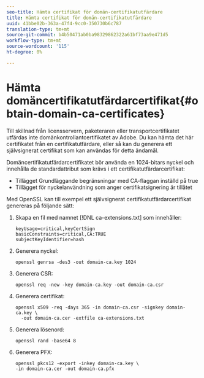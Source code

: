 ```yaml
---
seo-title: Hämta certifikat för domän-certifikatutfärdare
title: Hämta certifikat för domän-certifikatutfärdare
uuid: 41bbe02b-363a-47f4-9cc0-350730b6c787
translation-type: tm+mt
source-git-commit: b4b50471ab0ba98329862322a61bf73aa9e471d5
workflow-type: tm+mt
source-wordcount: '115'
ht-degree: 0%

---
```



# Hämta domäncertifikatutfärdarcertifikat{#obtain-domain-ca-certificates}

Till skillnad från licensservern, paketeraren eller transportcertifikatet utfärdas inte domänkontrollantcertifikatet av Adobe. Du kan hämta det här certifikatet från en certifikatutfärdare, eller så kan du generera ett självsignerat certifikat som kan användas för detta ändamål.

Domäncertifikatutfärdarcertifikatet bör använda en 1024-bitars nyckel och innehålla de standardattribut som krävs i ett certifikatutfärdarcertifikat:

* Tillägget Grundläggande begränsningar med CA-flaggan inställd på true
* Tillägget för nyckelanvändning som anger certifikatsignering är tillåtet

Med OpenSSL kan till exempel ett självsignerat certifikatutfärdarcertifikat genereras på följande sätt:

1. Skapa en fil med namnet [!DNL ca-extensions.txt] som innehåller:

   ```
   keyUsage=critical,keyCertSign  
   basicConstraints=critical,CA:TRUE  
   subjectKeyIdentifier=hash 
   ```

1. Generera nyckel:

   ```
   openssl genrsa -des3 -out domain-ca.key 1024 
   ```

1. Generera CSR:

   ```
   openssl req -new -key domain-ca.key -out domain-ca.csr 
   ```

1. Generera certifikat:

   ```
   openssl x509 -req -days 365 -in domain-ca.csr -signkey domain-ca.key \ 
     -out domain-ca.cer -extfile ca-extensions.txt 
   ```

1. Generera lösenord:

   ```
   openssl rand -base64 8 
   ```

1. Generera PFX:

   ```
   openssl pkcs12 -export -inkey domain-ca.key \ 
   -in domain-ca.cer -out domain-ca.pfx
   ```


